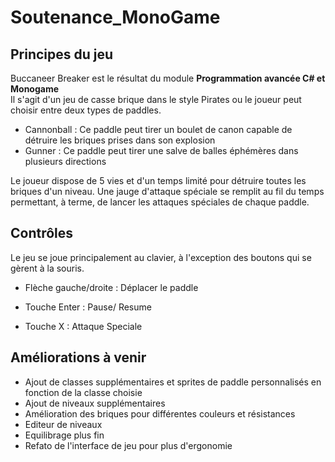 # Soutenance_MonoGame

## Principes du jeu

Buccaneer Breaker est le résultat du module **Programmation avancée C# et Monogame**  
Il s'agit d'un jeu de casse brique dans le style Pirates ou le joueur peut choisir entre deux types de paddles.  

<ul>
<li>Cannonball : 
Ce paddle peut tirer un boulet de canon capable de détruire les briques prises dans son explosion</li>

<li>Gunner : 
Ce paddle peut tirer une salve de balles éphémères dans plusieurs directions</li>
</ul>

<p>Le joueur dispose de 5 vies et d'un temps limité pour détruire toutes les briques d'un niveau.  
Une jauge d'attaque spéciale se remplit au fil du temps permettant, à terme, de lancer les attaques spéciales de chaque paddle.</p>

## Contrôles

Le jeu se joue principalement au clavier, à l'exception des boutons qui se gèrent à la souris.  
<ul>
<li>Flèche gauche/droite : Déplacer le paddle</p>
<li>Touche Enter : Pause/ Resume</p>
<li>Touche X : Attaque Speciale</p>
</ul>

## Améliorations à venir

<ul>
  <li>Ajout de classes supplémentaires et sprites de paddle personnalisés en fonction de la classe choisie</li>
  <li>Ajout de niveaux supplémentaires</li>
  <li>Amélioration des briques pour différentes couleurs et résistances</li>
  <li>Editeur de niveaux</li>
  <li>Equilibrage plus fin</li>
  <li>Refato de l'interface de jeu pour plus d'ergonomie</li>
</ul>
